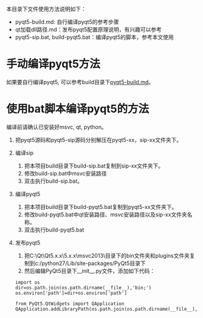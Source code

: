 本目录下文件使用方法说明如下：

+ pyqt5-build.md: 自行编译pyqt5的参考步骤
+ qt加载dll路径.md：发布pyqt5配置原理说明，有兴趣可以参考
+ pyqt5-sip.bat, build-pyqt5.bat：编译pyqt5的脚本，参考本文使用


# 手动编译pyqt5方法

如果要自行编译pyqt5, 可以参考build目录下[pyqt5-build.md](build/pyqt5-build.md)。

# 使用bat脚本编译pyqt5的方法

编译前请确认已安装好msvc, qt, python。

1. 把pyqt5源码和pyqt5-sip源码分别解压在pyqt5-xx，sip-xx文件夹下。
2. 编译sip
    1. 把本项目build目录下build-sip.bat复制到sip-xx文件夹下。
    2. 修改build-sip.bat中msvc安装路径
    3. 双击执行build-sip.bat。
3. 编译pyqt5
    1. 把本项目build目录下build-pyqt5.bat复制到pyqt5-xx文件夹下。
    2. 修改build-pyqt5.bat中qt安装路径、msvc安装路径以及sip-xx文件夹名称。
    3. 双击执行build-pyqt5.bat
4. 发布pyqt5
    1. 把C:\Qt\Qt5.x.x\5.x.x\msvc2013\目录下的bin文件夹和plugins文件夹复制到c:/python27/Lib/site-packages/PyQt5目录下
    2. 然后编辑PyQt5目录下__init__.py文件，添加如下代码：

    ```
    import os
    dir=os.path.join(os.path.dirname(__file__),'bin;')
    os.environ['path']=dir+os.environ['path']

    from PyQt5.QtWidgets import QApplication
    QApplication.addLibraryPath(os.path.join(os.path.dirname(__file__),"plugins"));
    ```